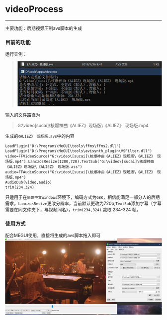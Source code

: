 # videoProcess
---
主要功能：后期视频压制avs脚本的生成
### 目前的功能
运行实例：
>![运行结果](./Pic/Res.png)

输入的文件路径为 
> G:\video\[sucai]\核爆神曲《ALIEZ》现场版\《ALIEZ》 现场版.mp4

生成的`《ALIEZ》 现场版.avs`中的内容
```
LoadPlugin("D:\Programs\MeGUI\tools\ffms\ffms2.dll")
LoadPlugin("D:\Programs\MeGUI\tools\avisynth_plugin\VSFilter.dll")
video=FFVideoSource("G:\video\[sucai]\核爆神曲《ALIEZ》现场版\《ALIEZ》 现场版.mp4").LanczosResize(1280,720).TextSub("G:\video\[sucai]\核爆神曲《ALIEZ》现场版\《ALIEZ》 现场版.ass")
audio=FFAudioSource("G:\video\[sucai]\核爆神曲《ALIEZ》现场版\《ALIEZ》 现场版.mp4")
AudioDub(video,audio)
trim(234,324)

```
只适用于在`简体中文windows`环境下，编码方式为`GBK`，相信能满足一部分人的后期需求，`LanczosResize`更改分辨率，当前默认更改为720p,`TextSub`添加字幕（字幕需要在同文件夹下，与视频同名），`trim(234,324)` 裁取 234-324 帧。

### 使用方式
配合MEGUI使用，直接将生成的avs脚本拖入即可
![使用脚本](./Pic/shiyong.png)